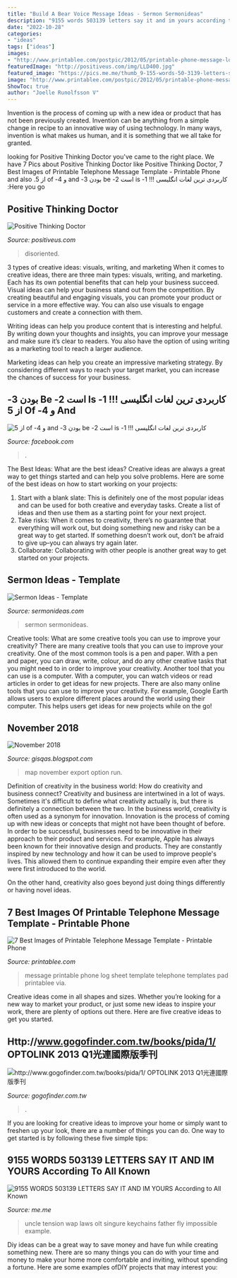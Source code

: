 ```yaml
---
title: "Build A Bear Voice Message Ideas - Sermon Sermonideas"
description: "9155 words 503139 letters say it and im yours according to all known"
date: "2022-10-28"
categories:
- "ideas"
tags: ["ideas"]
images:
- "http://www.printablee.com/postpic/2012/05/printable-phone-message-log-sheet_139443.jpg"
featuredImage: "http://positiveus.com/img/LLD400.jpg"
featured_image: "https://pics.me.me/thumb_9-155-words-50-3139-letters-say-it-and-im-yours-according-67330483.png"
image: "http://www.printablee.com/postpic/2012/05/printable-phone-message-log-sheet_139443.jpg"
ShowToc: true
author: "Joelle Runolfsson V"
---
```



Invention is the process of coming up with a new idea or product that has not been previously created. Invention can be anything from a simple change in recipe to an innovative way of using technology. In many ways, invention is what makes us human, and it is something that we all take for granted.

	

		
looking for Positive Thinking Doctor you've came to the right place. We have 7 Pics about Positive Thinking Doctor like Positive Thinking Doctor, 7 Best Images of Printable Telephone Message Template - Printable Phone and also ‫کاربردی ترین لغات انگلیسی !!! 1- is است 2- be بودن 3- and و 4- of از 5. Here you go:
		
    
## Positive Thinking Doctor

<img loading=lazy src="http://positiveus.com/img/LLD400.jpg" onerror="this.onerror=null;this.src='https://tse4.mm.bing.net/th?id=OIP.BVKkrPUI7s8S-HfkqUpUcQAAAA&amp;pid=15.1';" alt="Positive Thinking Doctor">

_Source: positiveus.com_

>disoriented. 

	

3 types of creative ideas: visuals, writing, and marketing
When it comes to creative ideas, there are three main types: visuals, writing, and marketing. Each has its own potential benefits that can help your business succeed.
Visual ideas can help your business stand out from the competition. By creating beautiful and engaging visuals, you can promote your product or service in a more effective way. You can also use visuals to engage customers and create a connection with them.

Writing ideas can help you produce content that is interesting and helpful. By writing down your thoughts and insights, you can improve your message and make sure it’s clear to readers. You also have the option of using writing as a marketing tool to reach a larger audience.

Marketing ideas can help you create an impressive marketing strategy. By considering different ways to reach your target market, you can increase the chances of success for your business.

    
## ‫کاربردی ترین لغات انگلیسی !!! 1- Is است 2- Be بودن 3- And و 4- Of از 5

<img loading=lazy src="https://lookaside.fbsbx.com/lookaside/crawler/media/?media_id=105708344733753" onerror="this.onerror=null;this.src='https://tse4.mm.bing.net/th?id=OIP.nTfmQXnQFM6nAk9_8-zSSwHaHP&amp;pid=15.1';" alt="‫کاربردی ترین لغات انگلیسی !!! 1- is است 2- be بودن 3- and و 4- of از 5">

_Source: facebook.com_

>. 

	

The Best Ideas: What are the best ideas?
Creative ideas are always a great way to get things started and can help you solve problems. Here are some of the best ideas on how to start working on your projects: 
1. Start with a blank slate: This is definitely one of the most popular ideas and can be used for both creative and everyday tasks. Create a list of ideas and then use them as a starting point for your next project. 
2. Take risks: When it comes to creativity, there’s no guarantee that everything will work out, but doing something new and risky can be a great way to get started. If something doesn’t work out, don’t be afraid to give up–you can always try again later. 
3. Collaborate: Collaborating with other people is another great way to get started on your projects.

    
## Sermon Ideas - Template

<img loading=lazy src="http://sermonideas.com/catalog/orig-4ae1321d-76de-4.jpg" onerror="this.onerror=null;this.src='https://tse2.mm.bing.net/th?id=OIP.Ahva4700xSNmEeuzZVMexwHaLo&amp;pid=15.1';" alt="Sermon Ideas - Template">

_Source: sermonideas.com_

>sermon sermonideas. 

	

Creative tools: What are some creative tools you can use to improve your creativity?
There are many creative tools that you can use to improve your creativity. One of the most common tools is a pen and paper. With a pen and paper, you can draw, write, colour, and do any other creative tasks that you might need to in order to improve your creativity. Another tool that you can use is a computer. With a computer, you can watch videos or read articles in order to get ideas for new projects. There are also many online tools that you can use to improve your creativity. For example, Google Earth allows users to explore different places around the world using their computer. This helps users get ideas for new projects while on the go!

    
## November 2018

<img loading=lazy src="https://i.stack.imgur.com/5qMgM.png" onerror="this.onerror=null;this.src='https://tse4.mm.bing.net/th?id=OIP.EVUlfcb5GR1WFAz4FqQsigHaFx&amp;pid=15.1';" alt="November 2018">

_Source: gisqas.blogspot.com_

>map november export option run. 

	

Definition of creativity in the business world: How do creativity and business connect?
Creativity and business are intertwined in a lot of ways. Sometimes it's difficult to define what creativity actually is, but there is definitely a connection between the two. 
In the business world, creativity is often used as a synonym for innovation. Innovation is the process of coming up with new ideas or concepts that might not have been thought of before. In order to be successful, businesses need to be innovative in their approach to their product and services. For example, Apple has always been known for their innovative design and products. They are constantly inspired by new technology and how it can be used to improve people's lives. This allowed them to continue expanding their empire even after they were first introduced to the world. 

On the other hand, creativity also goes beyond just doing things differently or having novel ideas.

    
## 7 Best Images Of Printable Telephone Message Template - Printable Phone

<img loading=lazy src="http://www.printablee.com/postpic/2012/05/printable-phone-message-log-sheet_139443.jpg" onerror="this.onerror=null;this.src='https://tse2.mm.bing.net/th?id=OIP.ltOWeTyCamh5ti3-lNaDHwHaKC&amp;pid=15.1';" alt="7 Best Images of Printable Telephone Message Template - Printable Phone">

_Source: printablee.com_

>message printable phone log sheet template telephone templates pad printablee via. 

	

Creative ideas come in all shapes and sizes. Whether you’re looking for a new way to market your product, or just some new ideas to inspire your work, there are plenty of options out there. Here are five creative ideas to get you started.

    
## Http://www.gogofinder.com.tw/books/pida/1/ OPTOLINK 2013 Q1光連國際版季刊

<img loading=lazy src="http://www.gogofinder.com.tw/books/pida/1/s/1372214534fkvtRm8r.jpg" onerror="this.onerror=null;this.src='https://tse1.mm.bing.net/th?id=OIP.CXHsW7k3OsDFcXy-oJ0fjgHaKf&amp;pid=15.1';" alt="http://www.gogofinder.com.tw/books/pida/1/ OPTOLINK 2013 Q1光連國際版季刊">

_Source: gogofinder.com.tw_

>. 

	

If you are looking for creative ideas to improve your home or simply want to freshen up your look, there are a number of things you can do. One way to get started is by following these five simple tips: 

    
## 9155 WORDS 503139 LETTERS SAY IT AND IM YOURS According To All Known

<img loading=lazy src="https://pics.me.me/thumb_9-155-words-50-3139-letters-say-it-and-im-yours-according-67330483.png" onerror="this.onerror=null;this.src='https://tse4.mm.bing.net/th?id=OIP.y4XWXF4Hpukr3u4_0b95cgAAAA&amp;pid=15.1';" alt="9155 WORDS 503139 LETTERS SAY IT AND IM YOURS According to All Known">

_Source: me.me_

>uncle tension wap laws olt singure keychains father fly impossible example. 

	

Diy ideas can be a great way to save money and have fun while creating something new. There are so many things you can do with your time and money to make your home more comfortable and inviting, without spending a fortune. Here are some examples ofDIY projects that may interest you: 

